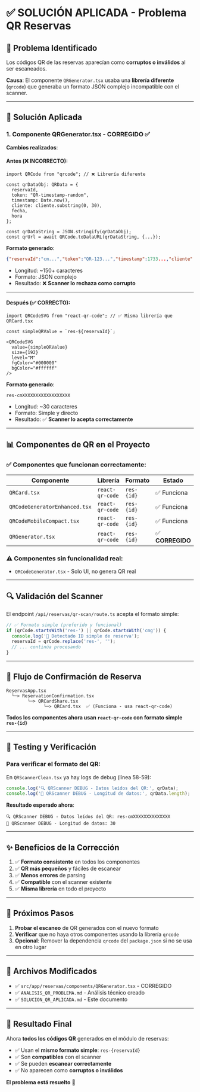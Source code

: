 # ✅ SOLUCIÓN APLICADA - Problema QR Reservas

## 🎯 Problema Identificado

Los códigos QR de las reservas aparecían como **corruptos o inválidos** al ser escaneados.

**Causa**: El componente `QRGenerator.tsx` usaba una **librería diferente** (`qrcode`) que generaba un formato JSON complejo incompatible con el scanner.

---

## 🔧 Solución Aplicada

### 1. **Componente QRGenerator.tsx - CORREGIDO** ✅

**Cambios realizados**:

#### Antes (❌ INCORRECTO):
```tsx
import QRCode from "qrcode"; // ❌ Librería diferente

const qrDataObj: QRData = {
  reservaId,
  token: "QR-timestamp-random",
  timestamp: Date.now(),
  cliente: cliente.substring(0, 30),
  fecha,
  hora
};

const qrDataString = JSON.stringify(qrDataObj);
const qrUrl = await QRCode.toDataURL(qrDataString, {...});
```

**Formato generado**: 
```json
{"reservaId":"cm...","token":"QR-123...","timestamp":1733...,"cliente":"...","fecha":"...","hora":"..."}
```
- Longitud: ~150+ caracteres
- Formato: JSON complejo
- Resultado: ❌ **Scanner lo rechaza como corrupto**

---

#### Después (✅ CORRECTO):
```tsx
import QRCodeSVG from "react-qr-code"; // ✅ Misma librería que QRCard.tsx

const simpleQRValue = `res-${reservaId}`;

<QRCodeSVG
  value={simpleQRValue}
  size={192}
  level="M"
  fgColor="#000000"
  bgColor="#ffffff"
/>
```

**Formato generado**: 
```
res-cmXXXXXXXXXXXXXXXXXX
```
- Longitud: ~30 caracteres
- Formato: Simple y directo
- Resultado: ✅ **Scanner lo acepta correctamente**

---

## 📊 Componentes de QR en el Proyecto

### ✅ **Componentes que funcionan correctamente**:

| Componente | Librería | Formato | Estado |
|------------|----------|---------|--------|
| `QRCard.tsx` | `react-qr-code` | `res-{id}` | ✅ Funciona |
| `QRCodeGeneratorEnhanced.tsx` | `react-qr-code` | `res-{id}` | ✅ Funciona |
| `QRCodeMobileCompact.tsx` | `react-qr-code` | `res-{id}` | ✅ Funciona |
| `QRGenerator.tsx` | `react-qr-code` | `res-{id}` | ✅ **CORREGIDO** |

### ⚠️ **Componentes sin funcionalidad real**:

- `QRCodeGenerator.tsx` - Solo UI, no genera QR real

---

## 🔍 Validación del Scanner

El endpoint `/api/reservas/qr-scan/route.ts` acepta el formato simple:

```typescript
// ✅ Formato simple (preferido y funcional)
if (qrCode.startsWith('res-') || qrCode.startsWith('cmg')) {
  console.log('📝 Detectado ID simple de reserva');
  reservaId = qrCode.replace('res-', '');
  // ... continúa procesando
}
```

---

## 🎨 Flujo de Confirmación de Reserva

```
ReservasApp.tsx
  └─> ReservationConfirmation.tsx
        └─> QRCardShare.tsx
              └─> QRCard.tsx  ✅ (Funciona - usa react-qr-code)
```

**Todos los componentes ahora usan `react-qr-code` con formato simple `res-{id}`**

---

## 📱 Testing y Verificación

### Para verificar el formato del QR:

En `QRScannerClean.tsx` ya hay logs de debug (línea 58-59):

```typescript
console.log('🔍 QRScanner DEBUG - Datos leídos del QR:', qrData);
console.log('📏 QRScanner DEBUG - Longitud de datos:', qrData.length);
```

**Resultado esperado ahora**:
```
🔍 QRScanner DEBUG - Datos leídos del QR: res-cmXXXXXXXXXXXXXX
📏 QRScanner DEBUG - Longitud de datos: 30
```

---

## ✨ Beneficios de la Corrección

1. ✅ **Formato consistente** en todos los componentes
2. ✅ **QR más pequeños** y fáciles de escanear
3. ✅ **Menos errores** de parsing
4. ✅ **Compatible** con el scanner existente
5. ✅ **Misma librería** en todo el proyecto

---

## 🚀 Próximos Pasos

1. **Probar el escaneo** de QR generados con el nuevo formato
2. **Verificar** que no haya otros componentes usando la librería `qrcode`
3. **Opcional**: Remover la dependencia `qrcode` del `package.json` si no se usa en otro lugar

---

## 📝 Archivos Modificados

- ✅ `src/app/reservas/components/QRGenerator.tsx` - CORREGIDO
- ✅ `ANALISIS_QR_PROBLEMA.md` - Análisis técnico creado
- ✅ `SOLUCION_QR_APLICADA.md` - Este documento

---

## 🎉 Resultado Final

Ahora **todos los códigos QR** generados en el módulo de reservas:
- ✅ Usan el **mismo formato simple**: `res-{reservaId}`
- ✅ Son **compatibles** con el scanner
- ✅ Se pueden **escanear correctamente**
- ✅ No aparecen como **corruptos o inválidos**

**El problema está resuelto** 🎊
